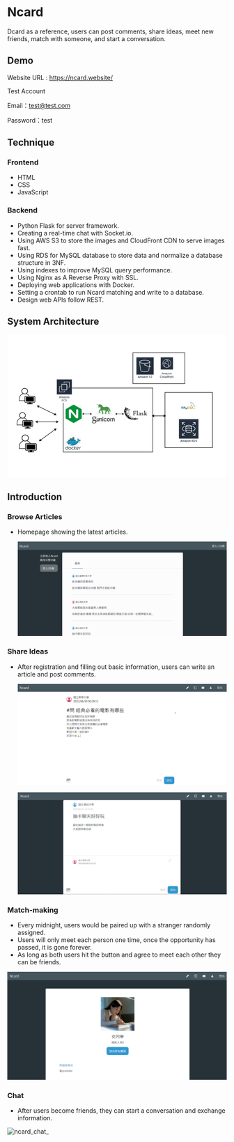# Ncard

Dcard as a reference, users can post comments, share ideas, meet new friends, match with someone, and start a conversation.

## Demo

Website URL : https://ncard.website/

Test Account

Email：test@test.com

Password：test

## Technique

### Frontend

- HTML
- CSS
- JavaScript

### Backend

- Python Flask for server framework.
- Creating a real-time chat with Socket.io.
- Using AWS S3 to store the images and CloudFront CDN to serve images fast.
- Using RDS for MySQL database to store data and normalize a database structure in 3NF.
- Using indexes to improve MySQL query performance.
- Using Nginx as A Reverse Proxy with SSL.
- Deploying web applications with Docker.
- Setting a crontab to run Ncard matching and write to a database.
- Design web APIs follow REST.

## System Architecture


![](./ncard/static/image/Diagram.jpg)

## Introduction


### Browse Articles

- Homepage showing the latest articles.

  ![](ncard/static/image/ncard_homepage.png)

### Share Ideas

- After registration and filling out basic information, users can write an article and post comments.

  ![](ncard/static/image/ncard_post.png)

  ![](ncard/static/image/Ncard_comment.png)

### Match-making

- Every midnight, users would be paired up with a stranger randomly assigned.
- Users will only meet each person one time, once the opportunity has passed, it is gone forever.
- As long as both users hit the button and agree to meet each other they can be friends.

![](ncard/static/image/ncard_match.png)

### Chat

- After users become friends, they can start a conversation and exchange information.

![ncard_chat_](https://user-images.githubusercontent.com/94737861/176986984-711ef07f-30b9-42f9-b11f-d1031a8d1cdb.gif)



